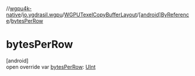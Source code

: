 //[wgpu4k-native](../../../../index.md)/[io.ygdrasil.wgpu](../../index.md)/[WGPUTexelCopyBufferLayout](../index.md)/[[android]ByReference](index.md)/[bytesPerRow](bytes-per-row.md)

# bytesPerRow

[android]\
open override var [bytesPerRow](bytes-per-row.md): [UInt](https://kotlinlang.org/api/core/kotlin-stdlib/kotlin/-u-int/index.html)